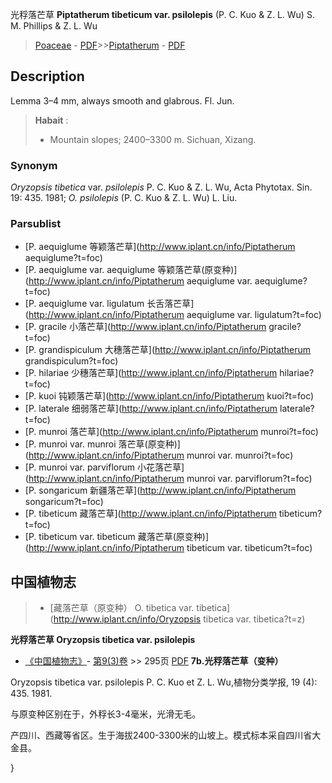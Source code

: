 光稃落芒草 **Piptatherum tibeticum var. psilolepis** (P. C. Kuo & Z. L. Wu) S. M. Phillips & Z. L. Wu

> [Poaceae](http://www.iplant.cn/info/Poaceae?t=foc) - [PDF](http://www.iplant.cn/foc/pdf/Poaceae.pdf)>>[Piptatherum](http://www.iplant.cn/info/Piptatherum?t=foc) - [PDF](http://www.iplant.cn/foc/pdf/Piptatherum.pdf)

## Description

Lemma 3–4 mm, always smooth and glabrous. Fl. Jun.


> **Habait** : 
>* Mountain slopes; 2400–3300 m. Sichuan, Xizang.

### Synonym
*Oryzopsis tibetica* var. *psilolepis* P. C. Kuo & Z. L. Wu, Acta Phytotax. Sin. 19: 435. 1981; *O. psilolepis* (P. C. Kuo & Z. L. Wu) L. Liu.

### Parsublist

* [P.  aequiglume  等颖落芒草](http://www.iplant.cn/info/Piptatherum aequiglume?t=foc)
* [P.  aequiglume var. aequiglume  等颖落芒草(原变种)](http://www.iplant.cn/info/Piptatherum aequiglume var. aequiglume?t=foc)
* [P.  aequiglume var. ligulatum  长舌落芒草](http://www.iplant.cn/info/Piptatherum aequiglume var. ligulatum?t=foc)
* [P.  gracile  小落芒草](http://www.iplant.cn/info/Piptatherum gracile?t=foc)
* [P.  grandispiculum  大穗落芒草](http://www.iplant.cn/info/Piptatherum grandispiculum?t=foc)
* [P.  hilariae  少穗落芒草](http://www.iplant.cn/info/Piptatherum hilariae?t=foc)
* [P.  kuoi  钝颖落芒草](http://www.iplant.cn/info/Piptatherum kuoi?t=foc)
* [P.  laterale  细弱落芒草](http://www.iplant.cn/info/Piptatherum laterale?t=foc)
* [P.  munroi  落芒草](http://www.iplant.cn/info/Piptatherum munroi?t=foc)
* [P.  munroi var. munroi  落芒草(原变种)](http://www.iplant.cn/info/Piptatherum munroi var. munroi?t=foc)
* [P.  munroi var. parviflorum  小花落芒草](http://www.iplant.cn/info/Piptatherum munroi var. parviflorum?t=foc)
* [P.  songaricum  新疆落芒草](http://www.iplant.cn/info/Piptatherum songaricum?t=foc)
* [P.  tibeticum  藏落芒草](http://www.iplant.cn/info/Piptatherum tibeticum?t=foc)
* [P.  tibeticum var. tibeticum  藏落芒草(原变种)](http://www.iplant.cn/info/Piptatherum tibeticum var. tibeticum?t=foc)

## 中国植物志

> * [藏落芒草（原变种）  O.  tibetica var. tibetica](http://www.iplant.cn/info/Oryzopsis tibetica var. tibetica?t=z)


**光稃落芒草 Oryzopsis tibetica var. psilolepis**

* [《中国植物志》](http://www.iplant.cn/frps)- [第9(3)卷](http://www.iplant.cn/frps/vol/9(3)) >> 295页 [PDF](http://www.iplant.cn/frps/pdf/9(3)/295a.pdf)
**7b.光稃落芒草（变种）**

Oryzopsis tibetica var. psilolepis P. C. Kuo et Z. L. Wu,植物分类学报, 19 (4): 435. 1981.

与原变种区别在于，外稃长3-4毫米，光滑无毛。

产四川、西藏等省区。生于海拔2400-3300米的山坡上。模式标本采自四川省大金县。

}
